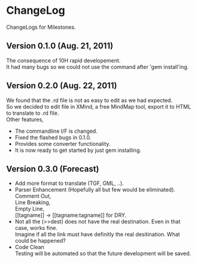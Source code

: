# ChangeLog 
ChangeLogs for Milestones.

## Version 0.1.0 (Aug. 21, 2011)
The consequence of 10H rapid developement.   
It had many bugs so we could not use the command after 'gem install'ing. 

## Version 0.2.0 (Aug. 22, 2011)
We found that the .rd file is not as easy to edit as we had expected.  
So we decided to edit file in XMind, a free MindMap tool, export it to HTML to translate to .rd file.  
Other features,  

* The commandline I/F is changed.
* Fixed the flashed bugs in 0.1.0.
* Provides some converter functionality.
* It is now ready to get started by just gem installing.

## Version 0.3.0 (Forecast)
* Add more format to translate (TGF, GML, ..).
* Parser Enhancement (Hopefully all but few would be eliminated).  
Comment Out,  
Line Breaking,  
Empty Line,  
[[tagname]] -> [[tagname:tagname]] for DRY.  
* Not all the (>>dest) does not have the real destination. Even in that case, works fine.  
Imagine if all the link must have definitly the real desitination. What could be happened?  
* Code Clean  
Testing will be automated so that the future development will be saved.
